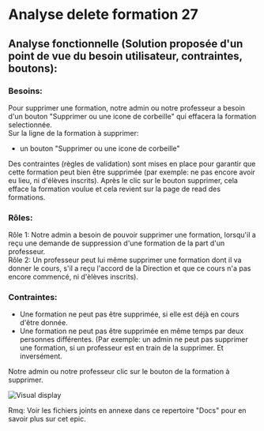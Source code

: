 # Analyse delete formation 27

## Analyse fonctionnelle (Solution proposée d'un point de vue du besoin utilisateur, contraintes, boutons):

### Besoins:
Pour supprimer une formation, notre admin ou notre professeur a besoin d'un bouton "Supprimer ou une icone de corbeille" qui effacera la formation selectionnée.  
Sur la ligne de la formation à supprimer:
- un bouton "Supprimer ou une icone de corbeille"
 
Des contraintes (règles de validation) sont mises en place pour garantir que cette formation peut bien être supprimée (par exemple: ne pas encore avoir eu lieu, ni d'élèves inscrits).
Après le clic sur le bouton supprimer, cela efface la formation voulue et cela revient sur la page de read des formations.

### Rôles:
Rôle 1: Notre admin a besoin de pouvoir supprimer une formation, lorsqu'il a reçu une demande de suppression d'une formation de la part d'un professeur.  
Rôle 2: Un professeur peut lui même supprimer une formation dont il va donner le cours, s'il a reçu l'accord de la Direction et que ce cours n'a pas encore commencé, ni d'èlèves inscrits).

### Contraintes:
- Une formation ne peut pas être supprimée, si elle est déjà en cours d'être donnée.
- Une formation ne peut pas être supprimée en même temps par deux personnes différentes. (Par exemple: un admin ne peut pas supprimer une formation, 
si un professeur est en train de la supprimer. Et inversément.

Notre admin ou notre professeur clic sur le bouton de la formation à supprimer.


![Visual display](https://github.com/corentingoo/Learning_project_group_2/blob/documentation-27-delete-formation/Docs/EPIC_delete_formation/LProject%20_Formation%20_UX%20UI%20_delete%20formation%20_Fin.jpg)

Rmq: Voir les fichiers joints en annexe dans ce repertoire "Docs" pour en savoir plus sur cet epic.
